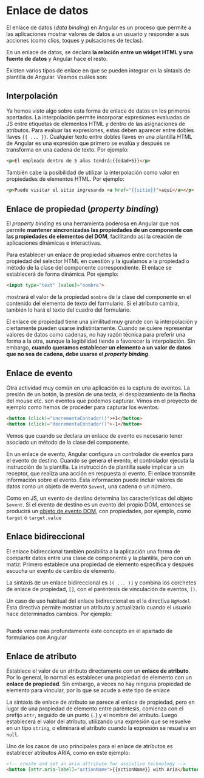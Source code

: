 # Enlace de datos

El enlace de datos (*data binding*) en Angular es un proceso que permite a las aplicaciones mostrar valores de datos a un usuario y responder a sus acciones (como clics, toques y pulsaciones de teclas).

En un enlace de datos, se declara **la relación entre un widget HTML y una fuente de datos** y Angular hace el resto.

Existen varios tipos de enlace en que se pueden integrar en la sintaxis de plantilla de Angular. Veamos cuáles son:

## Interpolación

Ya hemos visto algo sobre esta forma de enlace de datos en los primeros apartados. La interpolación permite incorporar expresiones evaluadas de JS entre etiquetas de elementos HTML y dentro de las asignaciones de atributos. Para evaluar las expresiones, estas deben aparecer entre dobles llaves `{{ ... }}`.  Cualquier texto entre dobles llaves en una plantilla HTML de Angular es una expresión que primero se evalúa y después se transforma en una cadena de texto. Por ejemplo:

```html
<p>El empleado dentro de 5 años tendrá:{{edad+5}}</p>
```

También cabe la posibilidad de utilizar la interpolación como valor en propiedades de elementos HTML. Por ejemplo:

```html
<p>Puede visitar el sitio ingresando <a href="{{sitio}}">aquí</a></p>
```

## Enlace de propiedad (*property binding*)

El *property binding* es una herramienta poderosa en Angular que nos permite **mantener sincronizadas las propiedades de un componente con las propiedades de elementos del DOM**, facilitando así la creación de aplicaciones dinámicas e interactivas.

Para establecer un enlace de propiedad situamos entre corchetes la propiedad del selector HTML en cuestión y la igualamos a la propiedad o método de la clase del componente correspondiente. El enlace se establecerá de forma dinámica. Por ejemplo:

```html
<input type="text" [value]="nombre">
```

mostrará el valor de la propiedad `nombre` de la clase del componente en el contenido del elemento de texto del formulario. Si el atributo cambia, también lo hará el texto del cuadro del formulario.

El enlace de propiedad tiene una similitud muy grande con la interpolación y ciertamente pueden usarse indistintamente. Cuando se quiere representar valores de datos como cadenas, no hay razón técnica para preferir una forma a la otra, aunque la legibilidad tiende a favorecer la interpolación. Sin embargo, **cuando queramos establecer un elemento a un valor de datos que no sea de cadena, debe usarse el *property binding***.

## Enlace de evento

Otra actividad muy común en una aplicación es la captura de eventos. La presión de un botón, la presión de una tecla, el desplazamiento de la flecha del mouse etc. son eventos que podemos capturar. Vimos en el proyecto de ejemplo como hemos de proceder para capturar los eventos:

```html
<button (click)="incrementaContador()">+1</button>
<button (click)="decrementaContador()">-1</button>
```

Vemos que cuando se declara un enlace de evento es necesario tener asociado un método de la clase del componente.

En un enlace de evento, Angular configura un controlador de eventos para el evento de destino. Cuando se genera el evento, el controlador ejecuta la instrucción de la plantilla. La instrucción de plantilla suele implicar a un receptor, que realiza una acción en respuesta al evento. El enlace transmite información sobre el evento. Esta información puede incluir valores de datos como un objeto de evento `$event`, una cadena o un número.

Como en JS, un evento de destino determina las características del objeto `$event`. Si el evento de destino es un evento del propio DOM, entonces se producirá un [objeto de evento DOM](https://developer.mozilla.org/en-US/docs/Web/Events), con propiedades, por ejemplo, como `target` o `target.value`

## Enlace bidireccional

El enlace bidireccional también posibilita a la aplicación una forma de compartir datos entre una clase de componente y la plantilla, pero con un matiz: Primero establece una propiedad de elemento específica y después escucha un evento de cambio de elemento.

La sintaxis de un enlace bidireccional es `[( ... )]` y combina los corchetes de enlace de propiedad, `[]`, con el paréntesis de vinculación de eventos, `()`.

Un caso de uso habitual del enlace bidireccional es el la directiva `NgModel`. Esta directiva permite mostrar un atributo y actualizarlo cuando el usuario hace determinados cambios. Por ejemplo:

```html

```

Puede verse más profundamente este concepto en el apartado de formularios con Angular

## Enlace de atributo

Establece el valor de un atributo directamente con un **enlace de atributo**. Por lo general, lo normal es establecer una propiedad de elemento con un **enlace de propiedad**. Sin embargo, a veces no hay ninguna propiedad de elemento para vincular, por lo que se acude a este tipo de enlace

La sintaxis de enlace de atributo se parece al enlace de propiedad, pero en lugar de una propiedad de elemento entre paréntesis, comienza con el prefijo `attr`, seguido de un punto (`.`) y el nombre del atributo. Luego establecerá el valor del atributo, utilizando una expresión que se resuelve en un tipo `string`, o eliminará el atributo cuando la expresión se resuelva en `null`.

Uno de los casos de uso principales para el enlace de atributos es establecer atributos ARIA, como en este ejemplo:

```html
<!-- create and set an aria attribute for assistive technology -->
<button [attr.aria-label]="actionName">{{actionName}} with Aria</button>
```
